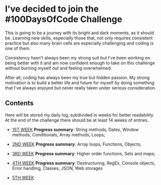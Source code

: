 # I've decided to join the #100DaysOfCode Challenge

This is going to be a journey with its bright and dark moments, as it should be. Learning new skills, especially those that, not only requires consistent practice but also many brain cells are especially challenging and coding is one of them.

Consistency hasn't always been my strong suit but I've been working on being better with it and am now confident enough to take on this challenge without burning myself out and feeling overwhelmed.

After all, coding has always been my true but hidden passion. My strong motivation is to build a better life and future for myself by doing something that I've always enjoyed but never really taken under serious consideration.

## Contents

Here will be stored my daily log, subdivided in weeks for better readability. At the end of the challenge there should be at least 14 weeks of entries.

- [1ST WEEK](week-1.md)
  **Progress summary**: String methods, Dates, Window methods, Conditionals, Array methods, Loops;

- [2ND WEEK](week-2.md)
  **Progress summary**: Array loops, Functions, Objects;

- [3RD WEEK](week-3.md)
  **Progress summary**: Higher order functions, Sets and maps;

- [4TH WEEK](week-4.md)
  **Progress summary**: Destructuring, RegEx, Console objects, Error handling, Classes, JSON, Web storages

- [5TH WEEK](week-5.md)
